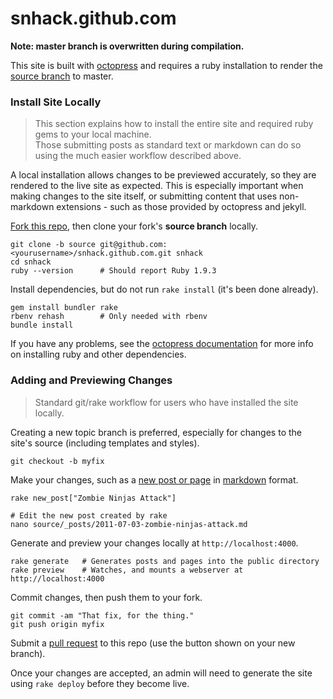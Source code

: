snhack.github.com
=================

__Note:  master branch is overwritten during compilation.__

This site is built with [octopress] and requires a ruby installation to render
the [source branch] to master.

[octopress]: http://octopress.org/docs
[octopress documentation]: http://octopress.org/docs/setup/
[source branch]: https://github.com/snhack/snhack.github.com/tree/source
[fork this repo]: https://github.com/snhack/snhack.github.com/fork_select
[pull request]: https://github.com/snhack/snhack.github.com/pulls


### Install Site Locally

> This section explains how to install the entire site and required ruby gems to your local machine.  
> Those submitting posts as standard text or markdown can do so using the much easier workflow described above.

A local installation allows changes to be previewed accurately, so they are rendered to
the live site as expected.  This is especially important when making changes to the site
itself, or submitting content that uses non-markdown extensions - such as those provided
by octopress and jekyll.

[Fork this repo], then clone your fork's **source branch** locally.

	git clone -b source git@github.com:<yourusername>/snhack.github.com.git snhack
	cd snhack
	ruby --version      # Should report Ruby 1.9.3


Install dependencies, but do not run `rake install` (it's been done already).

	gem install bundler rake
	rbenv rehash        # Only needed with rbenv
	bundle install

If you have any problems, see the [octopress documentation] for more info on installing
ruby and other dependencies.



### Adding and Previewing Changes

> Standard git/rake workflow for users who have installed the site locally.

Creating a new topic branch is preferred, especially for changes to the site's
source (including templates and styles).

	git checkout -b myfix

Make your changes, such as a [new post or page] in [markdown] format.

	rake new_post["Zombie Ninjas Attack"]

	# Edit the new post created by rake
	nano source/_posts/2011-07-03-zombie-ninjas-attack.md

[new post or page]: http://octopress.org/docs/blogging
[markdown]: http://daringfireball.net/projects/markdown


Generate and preview your changes locally at `http://localhost:4000`.

	rake generate   # Generates posts and pages into the public directory
	rake preview	# Watches, and mounts a webserver at http://localhost:4000


Commit changes, then push them to your fork.

	git commit -am "That fix, for the thing."
	git push origin myfix

Submit a [pull request] to this repo (use the button shown on your new branch).

Once your changes are accepted, an admin will need to generate the site
using `rake deploy` before they become live.

